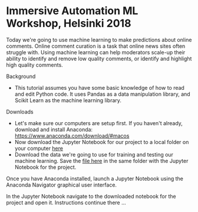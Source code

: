 # Immersive Automation ML Workshop, Helsinki 2018

Today we're going to use machine learning to make predictions about online comments. Online comment curation is a task that online news sites often struggle with. Using machine learning can help moderators scale-up their ability to identify and remove low quality comments, or identify and highlight high quality comments. 

Background
- This tutorial assumes you have some basic knowledge of how to read and edit Python code. It uses Pandas as a data manipulation library, and Scikit Learn as the machine learning library. 

Downloads
- Let's make sure our computers are setup first. If you haven't already, download and install Anaconda: https://www.anaconda.com/download/#macos
- Now download the Jupyter Notebook for our project to a local folder on your computer [here](https://github.com/comp-journalism/immersive-automation-ml-workshop/blob/master/Comments-prediction-skeleton.ipynb) 
- Download the data we're going to use for training and testing our machine learning. Save the [file here](https://www.dropbox.com/s/zvr0voq32xtbns8/comments-sampled.csv?dl=0) in the same folder with the Jupyter Notebook for the project. 

Once you have Anaconda installed, launch a Jupyter Notebook using the Anaconda Navigator graphical user interface. 

In the Jupyter Notebook navigate to the downloaded notebook for the project and open it. Instructions continue there ... 

